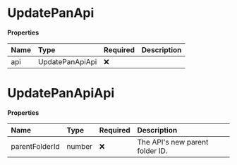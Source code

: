 # UpdatePanApi

**Properties**

| Name | Type            | Required | Description |
| :--- | :-------------- | :------- | :---------- |
| api  | UpdatePanApiApi | ❌       |             |

# UpdatePanApiApi

**Properties**

| Name           | Type   | Required | Description                     |
| :------------- | :----- | :------- | :------------------------------ |
| parentFolderId | number | ❌       | The API's new parent folder ID. |

<!-- This file was generated by liblab | https://liblab.com/ -->

